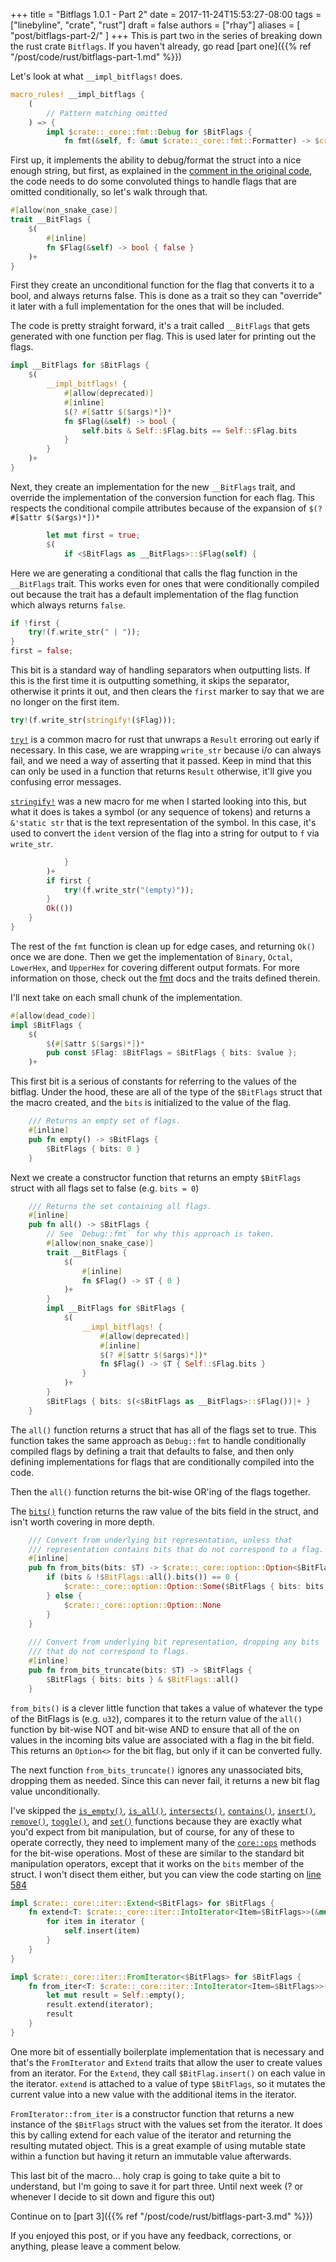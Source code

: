 +++
title = "Bitflags 1.0.1 - Part 2"
date = 2017-11-24T15:53:27-08:00
tags = ["linebyline", "crate", "rust"]
draft = false
authors = ["rhay"]
aliases = [
  "post/bitflags-part-2/"
]
+++
This is part two in the series of breaking down the rust crate `Bitflags`. If you haven't already,
go read [part one]({{% ref "/post/code/rust/bitflags-part-1.md" %}})

Let's look at what `__impl_bitflags!` does.

```rust
macro_rules! __impl_bitflags {
    (
        // Pattern matching omitted
    ) => {
        impl $crate::_core::fmt::Debug for $BitFlags {
            fn fmt(&self, f: &mut $crate::_core::fmt::Formatter) -> $crate::_core::fmt::Result {
```

First up, it implements the ability to debug/format the struct into a nice enough string,
but first, as explained in the
[comment in the original code](https://github.com/rust-lang-nursery/bitflags/blob/f2ccedd7e1426b2ea1f0329c1d1db18b4436e9d5/src/lib.rs#L402,409),
the code needs to do some convoluted things to
handle flags that are omitted conditionally, so let's walk through that.

```rust
#[allow(non_snake_case)]
trait __BitFlags {
    $(
        #[inline]
        fn $Flag(&self) -> bool { false }
    )+
}
```

First they create an unconditional function for the flag that converts it to a bool,
and always returns false. This is done as a trait so they can "override" it later
with a full implementation for the ones that will be included.

The code is pretty straight forward, it's a trait called `__BitFlags` that gets generated with
one function per flag. This is used later for printing out the flags.

```rust
impl __BitFlags for $BitFlags {
    $(
        __impl_bitflags! {
            #[allow(deprecated)]
            #[inline]
            $(? #[$attr $($args)*])*
            fn $Flag(&self) -> bool {
                self.bits & Self::$Flag.bits == Self::$Flag.bits
            }
        }
    )+
}
```

Next, they create an implementation for the new `__BitFlags` trait, and override
the implementation of the conversion function for each flag.  This respects the conditional
compile attributes because of the expansion of `$(? #[$attr $($args)*])*`

```rust                
        let mut first = true;
        $(
            if <$BitFlags as __BitFlags>::$Flag(self) {
```

Here we are generating a conditional that calls the flag function in the `__BitFlags` trait. This works even for ones
that were conditionally compiled out because the trait has a default implementation of the flag function which
always returns `false`.

```rust            
if !first {
    try!(f.write_str(" | "));
}
first = false;
```

This bit is a standard way of handling separators when outputting lists. If this is the first time it is outputting
something, it skips the separator, otherwise it prints it out, and then clears the `first` marker to say that we 
are no longer on the first item.

```rust                
try!(f.write_str(stringify!($Flag)));
```

[`try!`](https://doc.rust-lang.org/1.9.0/std/macro.try!.html) is a common macro for rust that unwraps a `Result`
erroring out early if necessary. In this case, we are wrapping `write_str` because i/o can always fail, and we
need a way of asserting that it passed. Keep in mind that this can only be used in a function that returns `Result`
otherwise, it'll give you confusing error messages.

[`stringify!`](https://doc.rust-lang.org/1.1.0/std/macro.stringify!.html) was a new macro for me when I started looking
into this, but what it does is takes a symbol (or any sequence of tokens) and returns a `&'static str` that is the 
text representation of the symbol. In this case, it's used to convert the `ident` version of the flag into a string for
output to `f` via `write_str`.

```rust                
            }
        )+
        if first {
            try!(f.write_str("(empty)"));
        }
        Ok(())
    }
}
```

The rest of the `fmt` function is clean up for edge cases, and returning `Ok()` once we are done. Then we get the
implementation of `Binary`, `Octal`, `LowerHex`, and `UpperHex` for covering different output formats.  For more 
information on those, check out the [fmt](https://doc.rust-lang.org/1.1.0/std/fmt/index.html) docs and the traits
defined therein.

I'll next take on each small chunk of the implementation.

```rust
#[allow(dead_code)]
impl $BitFlags {
    $(
        $(#[$attr $($args)*])*
        pub const $Flag: $BitFlags = $BitFlags { bits: $value };
    )+
```

This first bit is a serious of constants for referring to the values of the bitflag. Under the hood, these are all of
the type of the `$BitFlags` struct that the macro created, and the `bits` is initialized to the value of the flag.

```rust    
    /// Returns an empty set of flags.
    #[inline]
    pub fn empty() -> $BitFlags {
        $BitFlags { bits: 0 }
    }
```

Next we create a constructor function that returns an empty `$BitFlags` struct with all flags set to false (e.g. 
`bits = 0`)

```rust    
    /// Returns the set containing all flags.
    #[inline]
    pub fn all() -> $BitFlags {
        // See `Debug::fmt` for why this approach is taken.
        #[allow(non_snake_case)]
        trait __BitFlags {
            $(
                #[inline]
                fn $Flag() -> $T { 0 }
            )+
        }
        impl __BitFlags for $BitFlags {
            $(
                __impl_bitflags! {
                    #[allow(deprecated)]
                    #[inline]
                    $(? #[$attr $($args)*])*
                    fn $Flag() -> $T { Self::$Flag.bits }
                }
            )+
        }
        $BitFlags { bits: $(<$BitFlags as __BitFlags>::$Flag())|+ }
    }
```

The `all()` function returns a struct that has all of the flags set to true. This function takes the same approach as
`Debug::fmt` to handle conditionally compiled flags by defining a trait that defaults to false, and then only defining
implementations for flags that are conditionally compiled into the code.

Then the `all()` function returns the bit-wise OR'ing of the flags together.

The [`bits()`](https://github.com/rust-lang-nursery/bitflags/blob/f2ccedd7e1426b2ea1f0329c1d1db18b4436e9d5/src/lib.rs#L509)
function returns the raw value of the bits field in the struct, and isn't worth covering in more depth.

```rust    
    /// Convert from underlying bit representation, unless that
    /// representation contains bits that do not correspond to a flag.
    #[inline]
    pub fn from_bits(bits: $T) -> $crate::_core::option::Option<$BitFlags> {
        if (bits & !$BitFlags::all().bits()) == 0 {
            $crate::_core::option::Option::Some($BitFlags { bits: bits })
        } else {
            $crate::_core::option::Option::None
        }
    }
    
    /// Convert from underlying bit representation, dropping any bits
    /// that do not correspond to flags.
    #[inline]
    pub fn from_bits_truncate(bits: $T) -> $BitFlags {
        $BitFlags { bits: bits } & $BitFlags::all()
    }    
```

`from_bits()` is a clever little function that takes a value of whatever the type of the BitFlags is (e.g. `u32`),
compares it to the return value of the `all()` function by bit-wise NOT and bit-wise AND to ensure that all of the
on values in the incoming bits value are associated with a flag in the bit field.  This returns an `Option<>` for
the bit flag, but only if it can be converted fully.

The next function `from_bits_truncate()` ignores any unassociated bits, dropping them as needed. Since this can never
fail, it returns a new bit flag value unconditionally.

I've skipped the
[`is_empty()`](https://github.com/rust-lang-nursery/bitflags/blob/f2ccedd7e1426b2ea1f0329c1d1db18b4436e9d5/src/lib.rs#L533),
[`is_all()`](https://github.com/rust-lang-nursery/bitflags/blob/f2ccedd7e1426b2ea1f0329c1d1db18b4436e9d5/src/lib.rs#L539),
[`intersects()`](https://github.com/rust-lang-nursery/bitflags/blob/f2ccedd7e1426b2ea1f0329c1d1db18b4436e9d5/src/lib.rs#L545),
[`contains()`](https://github.com/rust-lang-nursery/bitflags/blob/f2ccedd7e1426b2ea1f0329c1d1db18b4436e9d5/src/lib.rs#L551),
[`insert()`](https://github.com/rust-lang-nursery/bitflags/blob/f2ccedd7e1426b2ea1f0329c1d1db18b4436e9d5/src/lib.rs#L557),
[`remove()`](https://github.com/rust-lang-nursery/bitflags/blob/f2ccedd7e1426b2ea1f0329c1d1db18b4436e9d5/src/lib.rs#L563),
[`toggle()`](https://github.com/rust-lang-nursery/bitflags/blob/f2ccedd7e1426b2ea1f0329c1d1db18b4436e9d5/src/lib.rs#L569),
and [`set()`](https://github.com/rust-lang-nursery/bitflags/blob/f2ccedd7e1426b2ea1f0329c1d1db18b4436e9d5/src/lib.rs#L575)
functions because they are exactly what you'd expect from bit manipulation, but of course, for any of these to operate
correctly, they need to implement many of the [`core::ops`](https://doc.rust-lang.org/core/ops/) methods for the
bit-wise operations. Most of these are similar to the standard bit manipulation operators, except that it works on the
`bits` member of the struct. I won't disect them either, but you can view the code starting on
[line 584](https://github.com/rust-lang-nursery/bitflags/blob/f2ccedd7e1426b2ea1f0329c1d1db18b4436e9d5/src/lib.rs#L584)

```rust   
impl $crate::_core::iter::Extend<$BitFlags> for $BitFlags {
    fn extend<T: $crate::_core::iter::IntoIterator<Item=$BitFlags>>(&mut self, iterator: T) {
        for item in iterator {
            self.insert(item)
        }
    }
}

impl $crate::_core::iter::FromIterator<$BitFlags> for $BitFlags {
    fn from_iter<T: $crate::_core::iter::IntoIterator<Item=$BitFlags>>(iterator: T) -> $BitFlags {
        let mut result = Self::empty();
        result.extend(iterator);
        result
    }
}
```

One more bit of essentially boilerplate implementation that is necessary and that's the `FromIterator` and
`Extend` traits that allow the user to create values from an iterator. For the `Extend`, they call
`$BitFlag.insert()` on each value in the iterator. `extend` is attached to a value of type `$BitFlags`, so it mutates
the current value into a new value with the additional items in the iterator.

`FromIterator::from_iter` is a constructor function that returns a new instance of the `$BitFlags` struct with the 
values set from the iterator. It does this by calling extend for each value of the iterator and returning the resulting
mutated object. This is a great example of using mutable state within a function but having it return an immutable
value afterwards.

This last bit of the macro... holy crap is going to take quite a bit to understand, but I'm going to save it
for part three.  Until next week (? or whenever I decide to sit down and figure this out)

Continue on to [part 3]({{% ref "/post/code/rust/bitflags-part-3.md" %}})
  
If you enjoyed this post, or if you have any feedback, corrections, or anything, please
leave a comment below.
